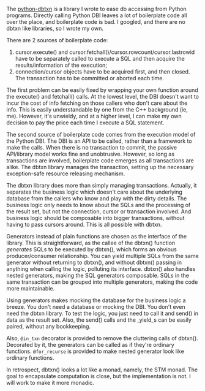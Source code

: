 The [python-dbtxn](https://github.com/echaozh/python-dbtxn) is a library I wrote to ease db accessing from Python programs. Directly calling Python DBI leaves a lot of boilerplate code all over the place, and boilerplate code is bad. I googled, and there are no dbtxn like libraries, so I wrote my own.

There are 2 sources of boilerplate code:

1. cursor.execute() and cursor.fetchall()/cursor.rowcount/cursor.lastrowid have to be separately called to execute a SQL and then acquire the results/information of the execution;
1. connection/cursor objects have to be acquired first, and then closed. The transaction has to be committed or aborted each time.

The first problem can be easily fixed by wrapping your own function around the execute() and fetchall() calls. At the lowest level, the DBI doesn't want to incur the cost of info fetching on those callers who don't care about the info. This is easily understandable by one from the C++ background (ie, me). However, it's unwieldy, and at a higher level, I can make my own decision to pay the price each time I execute a SQL statement.

The second source of boilerplate code comes from the execution model of the Python DBI. The DBI is an API to be called, rather than a framework to make the calls. When there is no transaction to commit, the passive API/library model works fine and unobtrusive. However, so long as transactions are involved, boilerplate code emerges as all transactions are alike. The dbtxn library manages the transaction, setting up the necessary exception-safe resource releasing mechanism.

The dbtxn library does more than simply managing transactions. Actually, it separates the business logic which doesn't care about the underlying database from the callers who know and play with the dirty details. The business logic only needs to know about the SQLs and the processing of the result set, but not the connection, cursor or transaction involved. And business logic should be composable into bigger transactions, without having to pass cursors around. This is all possible with dbtxn.

Generators instead of plain functions are chosen as the interface of the library. This is straightforward, as the callee of the dbtxn() function _generates_ SQLs to be executed by dbtxn(), which forms an obvious producer/consumer relationship. You can yield multiple SQLs from the same generator without returning to dbtxn(), and without dbtxn() passing in anything when calling the logic, polluting its interface. dbtxn() also handles nested generators, making the SQL generators composable. SQLs in the same transaction can be grouped into multiple generators, making the code more maintainable.

Using generators makes mocking the database for the business logic a breeze. You don't need a database or mocking the DBI. You don't even need the dbtxn library. To test the logic, you just need to call it and send() in data as the result set. Also, the send() calls and the _yield_s can be easily paired, without any bookkeeping.

Also, `@in_txn` decorator is provided to remove the cluttering calls of dbtxn(). Decorated by it, the generators can be called as if they're ordinary functions. `@for_recurse` is provided to make nested generator look like ordinary functions.

In retrospect, dbtxn() looks a lot like a monad, namely, the STM monad. The goal to encapsulate computation is close, but the implementation is not. I will work to make it more monadic.
